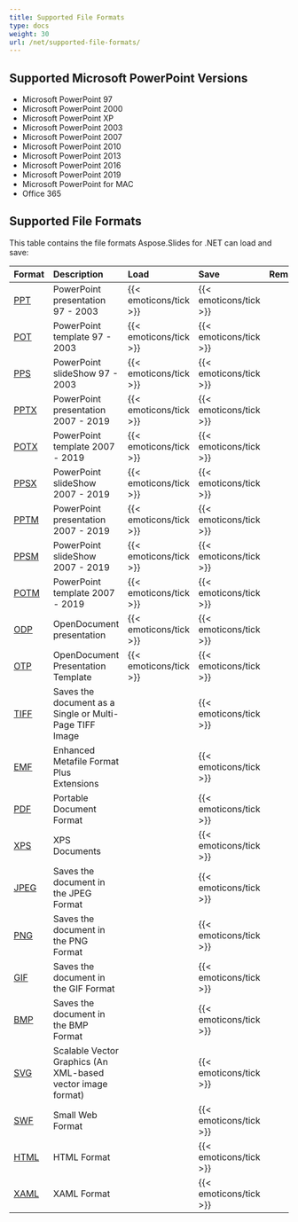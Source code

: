 ```yaml
---
title: Supported File Formats
type: docs
weight: 30
url: /net/supported-file-formats/
---
```


## **Supported Microsoft PowerPoint Versions**
- Microsoft PowerPoint 97
- Microsoft PowerPoint 2000
- Microsoft PowerPoint XP
- Microsoft PowerPoint 2003
- Microsoft PowerPoint 2007
- Microsoft PowerPoint 2010
- Microsoft PowerPoint 2013
- Microsoft PowerPoint 2016
- Microsoft PowerPoint 2019
- Microsoft PowerPoint for MAC
- Office 365


## **Supported File Formats**
This table contains the file formats Aspose.Slides for .NET can load and save:

|**Format**|**Description**|**Load**|**Save**|**Remarks**|
| :- | :- | :- | :- | :- |
|[PPT](https://docs.fileformat.com/presentation/ppt/)|PowerPoint presentation 97 - 2003|{{< emoticons/tick >}}|{{< emoticons/tick >}}| |
|[POT](https://docs.fileformat.com/presentation/pot/)|PowerPoint template 97 - 2003|{{< emoticons/tick >}}|{{< emoticons/tick >}}| |
|[PPS](https://docs.fileformat.com/presentation/pps/)|PowerPoint slideShow 97 - 2003|{{< emoticons/tick >}}|{{< emoticons/tick >}}| |
|[PPTX](https://docs.fileformat.com/presentation/pptx/)|PowerPoint presentation 2007 - 2019|{{< emoticons/tick >}}|{{< emoticons/tick >}}| |
|[POTX](https://docs.fileformat.com/presentation/potx/)|PowerPoint template 2007 - 2019|{{< emoticons/tick >}}|{{< emoticons/tick >}}| |
|[PPSX ](https://docs.fileformat.com/presentation/ppsx/)|PowerPoint slideShow 2007 - 2019|{{< emoticons/tick >}}|{{< emoticons/tick >}}| |
|[PPTM](https://docs.fileformat.com/presentation/pptm/)|PowerPoint presentation 2007 - 2019|{{< emoticons/tick >}}|{{< emoticons/tick >}}| |
|[PPSM](https://docs.fileformat.com/presentation/ppsm/)|PowerPoint slideShow 2007 - 2019|{{< emoticons/tick >}}|{{< emoticons/tick >}}| |
|[POTM](https://docs.fileformat.com/presentation/potm/)|PowerPoint template 2007 - 2019|{{< emoticons/tick >}}|{{< emoticons/tick >}}| |
|[ODP](https://docs.fileformat.com/presentation/odp/)|OpenDocument presentation|{{< emoticons/tick >}}|{{< emoticons/tick >}}| |
|[OTP](https://docs.fileformat.com/presentation/otp/)|OpenDocument Presentation Template|{{< emoticons/tick >}}|{{< emoticons/tick >}}| |
|[TIFF](https://docs.fileformat.com/image/tiff/)|Saves the document as a Single or Multi-Page TIFF Image| |{{< emoticons/tick >}}| |
|[EMF](https://docs.fileformat.com/image/emf/)|Enhanced Metafile Format Plus Extensions| |{{< emoticons/tick >}}| |
|[PDF](https://docs.fileformat.com/pdf/)|Portable Document Format| |{{< emoticons/tick >}}| |
|[XPS](https://docs.fileformat.com/page-description-language/xps/)|XPS Documents| |{{< emoticons/tick >}}| |
|[JPEG](https://docs.fileformat.com/image/jpeg/)|Saves the document in the JPEG Format| |{{< emoticons/tick >}}| |
|[PNG](https://docs.fileformat.com/image/png/)|Saves the document in the PNG Format| |{{< emoticons/tick >}}| |
|[GIF](https://docs.fileformat.com/image/gif/)|Saves the document in the GIF Format| |{{< emoticons/tick >}}| |
|[BMP](https://docs.fileformat.com/image/bmp/)|Saves the document in the BMP Format| |{{< emoticons/tick >}}| |
|[SVG](https://docs.fileformat.com/page-description-language/svg/)|Scalable Vector Graphics (An XML-based vector image format)| |{{< emoticons/tick >}}| |
|[SWF](https://docs.fileformat.com/page-description-language/swf/)|Small Web Format| |{{< emoticons/tick >}}| |
|[HTML](https://docs.fileformat.com/web/html/)|HTML Format| |{{< emoticons/tick >}}| |
|[XAML](https://docs.fileformat.com/web/xaml/)|XAML Format| |{{< emoticons/tick >}}| |



